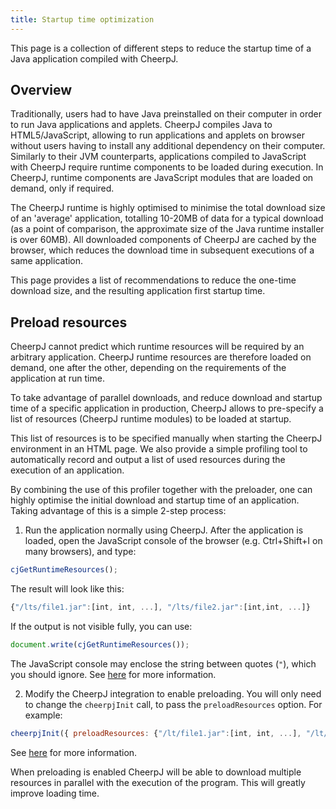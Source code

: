 ```yaml
---
title: Startup time optimization
---
```


This page is a collection of different steps to reduce the startup time of a Java application compiled with CheerpJ.

## Overview

Traditionally, users had to have Java preinstalled on their computer in order to run Java applications and applets. CheerpJ compiles Java to HTML5/JavaScript, allowing to run applications and applets on browser without users having to install any additional dependency on their computer. Similarly to their JVM counterparts, applications compiled to JavaScript with CheerpJ require runtime components to be loaded during execution. In CheerpJ, runtime components are JavaScript modules that are loaded on demand, only if required.

The CheerpJ runtime is highly optimised to minimise the total download size of an 'average' application, totalling 10-20MB of data for a typical download (as a point of comparison, the approximate size of the Java runtime installer is over 60MB). All downloaded components of CheerpJ are cached by the browser, which reduces the download time in subsequent executions of a same application.

This page provides a list of recommendations to reduce the one-time download size, and the resulting application first startup time.

## Preload resources

CheerpJ cannot predict which runtime resources will be required by an arbitrary application. CheerpJ runtime resources are therefore loaded on demand, one after the other, depending on the requirements of the application at run time.

To take advantage of parallel downloads, and reduce download and startup time of a specific application in production, CheerpJ allows to pre-specify a list of resources (CheerpJ runtime modules) to be loaded at startup.

This list of resources is to be specified manually when starting the CheerpJ environment in an HTML page. We also provide a simple profiling tool to automatically record and output a list of used resources during the execution of an application.

By combining the use of this profiler together with the preloader, one can highly optimise the initial download and startup time of an application. Taking advantage of this is a simple 2-step process:

1. Run the application normally using CheerpJ. After the application is loaded, open the JavaScript console of the browser (e.g. Ctrl+Shift+I on many browsers), and type:

```js
cjGetRuntimeResources();
```

The result will look like this:

```js
{"/lts/file1.jar":[int, int, ...], "/lts/file2.jar":[int,int, ...]}
```

If the output is not visible fully, you can use:

```js
document.write(cjGetRuntimeResources());
```

The JavaScript console may enclose the string between quotes (`"`), which you should ignore. See [here](/cheerpj3/reference/Runtime-API#cjgetruntimeresources) for more information.

2. Modify the CheerpJ integration to enable preloading. You will only need to change the `cheerpjInit` call, to pass the `preloadResources` option. For example:

```js
cheerpjInit({ preloadResources: {"/lt/file1.jar":[int, int, ...], "/lt/file2.jar":[int,int, ...]} });
```

See [here](/cheerpj3/reference/Runtime-API#preloadresources) for more information.

When preloading is enabled CheerpJ will be able to download multiple resources in parallel with the execution of the program. This will greatly improve loading time.
